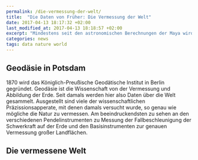 ```yaml
---
permalink: /die-vermessung-der-welt/
title:  "Die Daten von Früher: Die Vermessung der Welt"
date: 2017-04-13 18:17:32 +02:00
last_modified_at: 2017-04-13 18:18:57 +02:00
excerpt: "Mindestens seit den astronomischen Berechnungen der Maya wird die Welt vermessen und Daten aufgezeichnet und analysiert. Und nicht erst Computer machen aufwendige und genaue Berechnungen möglich. Daten gibt es also schon sehr lange."
categories: news
tags: data nature world
---
```


## Geodäsie in Potsdam

1870 wird das Königlich-Preußische Geodätische Institut in Berlin gegründet. Geodäsie ist die Wissenschaft von der Vermessung und Abbildung der Erde. Seit damals werden hier also Daten über die Welt gesammelt. Ausgestellt sind viele der wissenschaftlichen Präzissionsapperate, mit denen damals versucht wurde, so genau wie mögliche die Natur zu vermessen. Am beeindruckendsten zu sehen an den verschiedenen Pendelinstrumenten zu Messung der Fallbeschleunigung der Schwerkraft auf der Erde und den Basisinstrumenten zur genauen Vermessung großer Landflächen.

## Die vermessene Welt

 